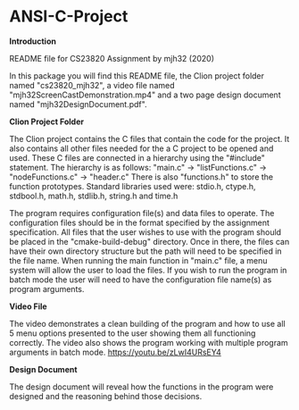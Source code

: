 # ANSI-C-Project
**Introduction**

README file for CS23820 Assignment by mjh32 (2020)

In this package you will find this README file, the Clion project folder named "cs23820_mjh32", a video file named "mjh32ScreenCastDemonstration.mp4" and a two page design document named "mjh32DesignDocument.pdf".

**Clion Project Folder**

The Clion project contains the C files that contain the code for the project. It also contains all other files needed for the a C project to be opened and used.
These C files are connected in a hierarchy using the "#include" statement. The hierarchy is as follows: "main.c" -> "listFunctions.c" -> "nodeFunctions.c" -> "header.c"
There is also "functions.h" to store the function prototypes.
Standard libraries used were: stdio.h, ctype.h, stdbool.h, math.h, stdlib.h, string.h and time.h

The program requires configuration file(s) and data files to operate. The configuration files should be in the format specified by the assignment specification.
All files that the user wishes to use with the program should be placed in the "cmake-build-debug" directory. Once in there, the files can have their own directory structure but the path will need to be specified in the file name.
When running the main function in "main.c" file, a menu system will allow the user to load the files.
If you wish to run the program in batch mode the user will need to have the configuration file name(s) as program arguments.

**Video File**

The video demonstrates a clean building of the program and how to use all 5 menu options presented to the user showing them all functioning correctly.
The video also shows the program working with multiple program arguments in batch mode.
https://youtu.be/zLwI4URsEY4

**Design Document**

The design document will reveal how the functions in the program were designed and the reasoning behind those decisions.
